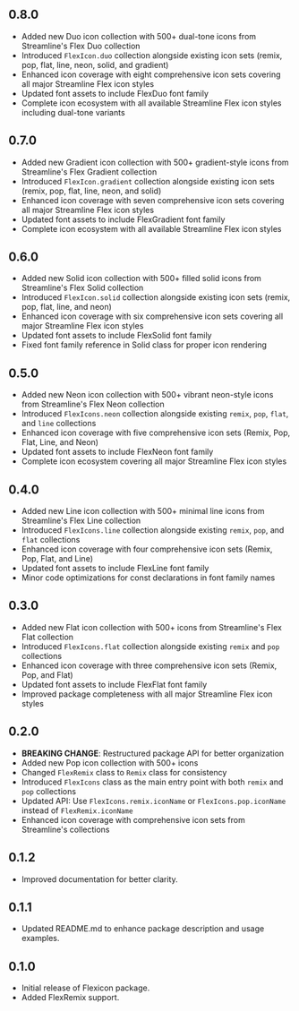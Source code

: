 ## 0.8.0

* Added new Duo icon collection with 500+ dual-tone icons from Streamline's Flex Duo collection
* Introduced `FlexIcon.duo` collection alongside existing icon sets (remix, pop, flat, line, neon, solid, and gradient)
* Enhanced icon coverage with eight comprehensive icon sets covering all major Streamline Flex icon styles
* Updated font assets to include FlexDuo font family
* Complete icon ecosystem with all available Streamline Flex icon styles including dual-tone variants

## 0.7.0

* Added new Gradient icon collection with 500+ gradient-style icons from Streamline's Flex Gradient collection
* Introduced `FlexIcon.gradient` collection alongside existing icon sets (remix, pop, flat, line, neon, and solid)
* Enhanced icon coverage with seven comprehensive icon sets covering all major Streamline Flex icon styles
* Updated font assets to include FlexGradient font family
* Complete icon ecosystem with all available Streamline Flex icon styles

## 0.6.0

* Added new Solid icon collection with 500+ filled solid icons from Streamline's Flex Solid collection
* Introduced `FlexIcon.solid` collection alongside existing icon sets (remix, pop, flat, line, and neon)
* Enhanced icon coverage with six comprehensive icon sets covering all major Streamline Flex icon styles
* Updated font assets to include FlexSolid font family
* Fixed font family reference in Solid class for proper icon rendering

## 0.5.0

* Added new Neon icon collection with 500+ vibrant neon-style icons from Streamline's Flex Neon collection
* Introduced `FlexIcons.neon` collection alongside existing `remix`, `pop`, `flat`, and `line` collections
* Enhanced icon coverage with five comprehensive icon sets (Remix, Pop, Flat, Line, and Neon)
* Updated font assets to include FlexNeon font family
* Complete icon ecosystem covering all major Streamline Flex icon styles

## 0.4.0

* Added new Line icon collection with 500+ minimal line icons from Streamline's Flex Line collection
* Introduced `FlexIcons.line` collection alongside existing `remix`, `pop`, and `flat` collections
* Enhanced icon coverage with four comprehensive icon sets (Remix, Pop, Flat, and Line)
* Updated font assets to include FlexLine font family
* Minor code optimizations for const declarations in font family names

## 0.3.0

* Added new Flat icon collection with 500+ icons from Streamline's Flex Flat collection
* Introduced `FlexIcons.flat` collection alongside existing `remix` and `pop` collections
* Enhanced icon coverage with three comprehensive icon sets (Remix, Pop, and Flat)
* Updated font assets to include FlexFlat font family
* Improved package completeness with all major Streamline Flex icon styles

## 0.2.0

* **BREAKING CHANGE**: Restructured package API for better organization
* Added new Pop icon collection with 500+ icons
* Changed `FlexRemix` class to `Remix` class for consistency
* Introduced `FlexIcons` class as the main entry point with both `remix` and `pop` collections
* Updated API: Use `FlexIcons.remix.iconName` or `FlexIcons.pop.iconName` instead of `FlexRemix.iconName`
* Enhanced icon coverage with comprehensive icon sets from Streamline's collections

## 0.1.2

* Improved documentation for better clarity.

## 0.1.1

* Updated README.md to enhance package description and usage examples.

## 0.1.0

* Initial release of Flexicon package.
* Added FlexRemix support.
